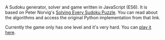 A Sudoku generator, solver and game written in JavaScript (ES6). It is based on Peter Norvig's [Solving Every Sudoku Puzzle](http://norvig.com/sudoku.html). You can read about the algorithms and access the original Python implementation from that link.

Currently the game only has one level and it's very hard. You can [play it here](https://tshrestha.github.io/js-sudoku/app/).

